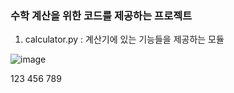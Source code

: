 ### 수학 계산을 위한 코드를 제공하는 프로젝트
1. calculator.py : 계산기에 있는 기능들을 제공하는 모듈


![image]([https://leehj322-codeit.netlify.app/](https://github.com/leehj322/math-box/assets/73635407/df01c005-fff1-4ab5-80a3-d966f92eca53))

123
456
789
